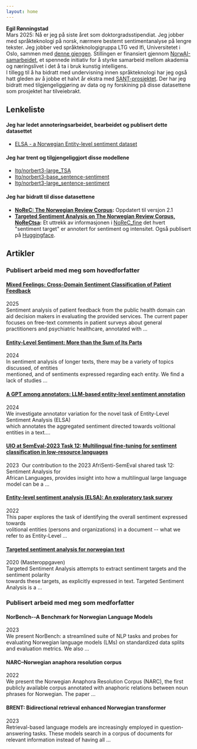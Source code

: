```yaml
---
layout: home
---
```


**Egil Rønningstad**  
Mars 2025: Nå er jeg på siste året som doktorgradsstipendiat. Jeg jobber med språkteknologi på norsk, nærmere bestemt sentimentanalyse på lengre tekster. Jeg jobber ved språkteknologigruppa LTG ved Ifi, Universitetet i Oslo, sammen med [denne gjengen](https://www.mn.uio.no/ifi/english/research/groups/ltg/). Stillingen er finansiert gjennom [NorwAI-samarbeidet](https://www.ntnu.edu/norwai), et spennede initiativ for å styrke samarbeid mellom akademia og næringslivet i det å ta i bruk kunstig intelligens.  
I tillegg til å ha bidratt med undervisning innen språkteknologi har jeg også hatt gleden av å jobbe et halvt år ekstra med [SANT-prosjektet](https://www.mn.uio.no/ifi/english/research/projects/sant/). Der har jeg bidratt med tilgjengeliggjøring av data og ny forskining på disse datasettene som prosjektet har tilveiebrakt.

## Lenkeliste

#### Jeg har ledet annoteringsarbeidet, bearbeidet og publisert dette datasettet
- [ELSA - a Norwegian Entity-level sentiment dataset](https://github.com/ltgoslo/ELSA)

#### Jeg har trent og tilgjengeliggjort disse modellene
- [ltg/norbert3-large_TSA](https://huggingface.co/ltg/norbert3-large_TSA)
- [ltg/norbert3-base_sentence-sentiment](https://huggingface.co/ltg/norbert3-base_sentence-sentiment)
- [ltg/norbert3-large_sentence-sentiment](https://huggingface.co/ltg/norbert3-large_sentence-sentiment)

#### Jeg har bidratt til disse datasettene
- **[NoReC: The Norwegian Review Corpus](https://github.com/ltgoslo/norec):** Oppdatert til versjon 2.1
- **[Targeted Sentiment Analysis on The Norwegian Review Corpus, NoReCtsa](https://github.com/ltgoslo/norec_tsa):** Et uttrekk av informasjonen i [NoReC_fine](https://github.com/ltgoslo/norec_fine) det hvert "sentiment target" er annotert for sentiment og intensitet. Også publisert på [Huggingface](https://huggingface.co/datasets/ltg/norec_tsa).

## Artikler
### Publisert arbeid med meg som hovedforfatter

#### [Mixed Feelings: Cross-Domain Sentiment Classification of Patient Feedback](https://hdl.handle.net/10062/107250)
2025  
Sentiment analysis of patient feedback from the public health domain can aid decision makers in evaluating the provided services. The current paper focuses on free-text comments in patient surveys about general practitioners and psychiatric healthcare, annotated with ...

#### [Entity-Level Sentiment: More than the Sum of Its Parts](https://arxiv.org/abs/2407.03916)
2024  
In sentiment analysis of longer texts, there may be a variety of topics discussed, of entities  
mentioned, and of sentiments expressed regarding each entity. We find a lack of studies ...

#### [A GPT among annotators: LLM-based entity-level sentiment annotation](https://aclanthology.org/2024.law-1.13/)
2024  
We investigate annotator variation for the novel task of Entity-Level Sentiment Analysis (ELSA)  
which annotates the aggregated sentiment directed towards volitional entities in a text....

#### [UIO at SemEval-2023 Task 12: Multilingual fine-tuning for sentiment classification in low-resource languages](https://aclanthology.org/2023.semeval-1.144/)
2023 
Our contribution to the 2023 AfriSenti-SemEval shared task 12: Sentiment Analysis for  
African Languages, provides insight into how a multilingual large language model can be a ...

#### [Entity-level sentiment analysis (ELSA): An exploratory task survey](https://aclanthology.org/2022.coling-1.589/)
2022  
This paper explores the task of identifying the overall sentiment expressed towards  
volitional entities (persons and organizations) in a document -- what we refer to as Entity-Level ...

#### [Targeted sentiment analysis for norwegian text](https://www.duo.uio.no/handle/10852/84291)
2020  (Masteroppgaven)  
Targeted Sentiment Analysis attempts to extract sentiment targets and the sentiment polarity  
towards these targets, as explicitly expressed in text. Targeted Sentiment Analysis is a ...

### Publisert arbeid med meg som medforfatter

#### NorBench--A Benchmark for Norwegian Language Models
2023  
We present NorBench: a streamlined suite of NLP tasks and probes for evaluating Norwegian
language models (LMs) on standardized data splits and evaluation metrics. We also ...

 
#### NARC–Norwegian anaphora resolution corpus
2022  
We present the Norwegian Anaphora Resolution Corpus (NARC), the first publicly available
corpus annotated with anaphoric relations between noun phrases for Norwegian. The paper ...


#### BRENT: Bidirectional retrieval enhanced Norwegian transformer
2023  
Retrieval-based language models are increasingly employed in question-answering tasks.
These models search in a corpus of documents for relevant information instead of having all ...

